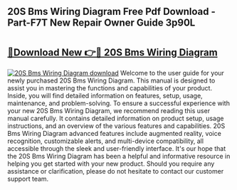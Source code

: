 ## 20S Bms Wiring Diagram Free Pdf Download - Part-F7T New Repair Owner Guide 3p90L

# <h2><a href="http://dfho8ce.blite.top/?on=20S+Bms+Wiring+Diagram">🔗Download New 👉🔴 20S Bms Wiring Diagram</a></h2>

[![20S Bms Wiring Diagram download](https://i.imgur.com/lujVjoI.png)](http://dfho8ce.blite.top/?on=20S+Bms+Wiring+Diagram)
Welcome to the user guide for your newly purchased 20S Bms Wiring Diagram. This manual is designed to assist you in mastering the functions and capabilities of your product. Inside, you will find detailed information on features, setup, usage, maintenance, and problem-solving. To ensure a successful experience with your new 20S Bms Wiring Diagram, we recommend reading this user manual carefully. It contains detailed information on product setup, usage instructions, and an overview of the various features and capabilities. 20S Bms Wiring Diagram advanced features include augmented reality, voice recognition, customizable alerts, and multi-device compatibility, all accessible through the sleek and user-friendly interface. It's our hope that the 20S Bms Wiring Diagram has been a helpful and informative resource in helping you get started with your new product. Should you require any assistance or clarification, please do not hesitate to contact our customer support team.
